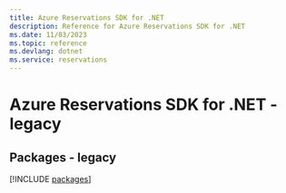```yaml
---
title: Azure Reservations SDK for .NET
description: Reference for Azure Reservations SDK for .NET
ms.date: 11/03/2023
ms.topic: reference
ms.devlang: dotnet
ms.service: reservations
---
```

# Azure Reservations SDK for .NET - legacy
## Packages - legacy
[!INCLUDE [packages](reservations-index.md)]